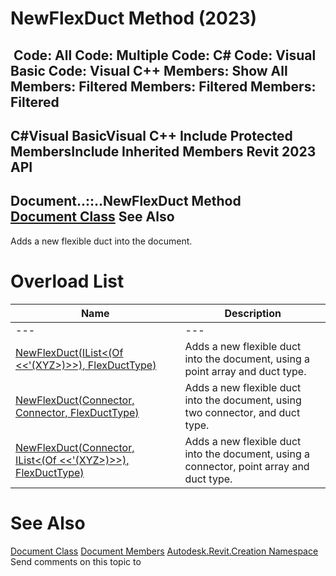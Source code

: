 # NewFlexDuct Method (2023)

﻿
 Code: All Code: Multiple Code: C# Code: Visual Basic Code: Visual C++  Members: Show All Members: Filtered Members: Filtered Members: Filtered   
---  
C#Visual BasicVisual C++
Include Protected MembersInclude Inherited Members
Revit 2023 API  
---  
Document..::..NewFlexDuct Method   
[Document Class](ab1718f9-45fb-b3d3-827e-32ff81cf929c.md "Document Class") See Also  
---  
Adds a new flexible duct into the document.
# Overload List
| Name | Description |
| --- | --- |
| --- | --- | --- |
| [NewFlexDuct(IList<(Of <<'(XYZ>)>>), FlexDuctType)](860d0483-974f-c270-454b-625ab8f85b31.md "NewFlexDuct Method \(IList\(XYZ\), FlexDuctType\)") | Adds a new flexible duct into the document, using a point array and duct type. |
| [NewFlexDuct(Connector, Connector, FlexDuctType)](0910f241-d976-2ee8-496d-268a44725d13.md "NewFlexDuct Method \(Connector, Connector, FlexDuctType\)") | Adds a new flexible duct into the document, using two connector, and duct type. |
| [NewFlexDuct(Connector, IList<(Of <<'(XYZ>)>>), FlexDuctType)](3f73b205-4121-eb63-c6de-d31fd1c74be7.md "NewFlexDuct Method \(Connector, IList\(XYZ\), FlexDuctType\)") | Adds a new flexible duct into the document, using a connector, point array and duct type. |

# See Also
[Document Class](ab1718f9-45fb-b3d3-827e-32ff81cf929c.md "Document Class")
[Document Members](4f835512-a922-c7da-d389-3bdcb41a5660.md "Document Members")
[Autodesk.Revit.Creation Namespace](ded320da-058a-4edd-0418-0582389559a7.md "Autodesk.Revit.Creation Namespace")
Send comments on this topic to 